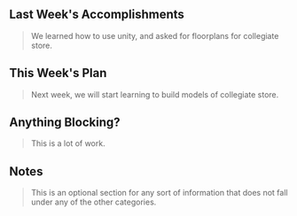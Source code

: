 ## Last Week's Accomplishments

 > We learned how to use unity, and asked for floorplans for collegiate store. 

 ## This Week's Plan

 > Next week, we will start learning to build models of collegiate store. 

 ## Anything Blocking?

 > This is a lot of work. 

 ## Notes

 > This is an optional section for any sort of information that does not fall under any of the other categories.
